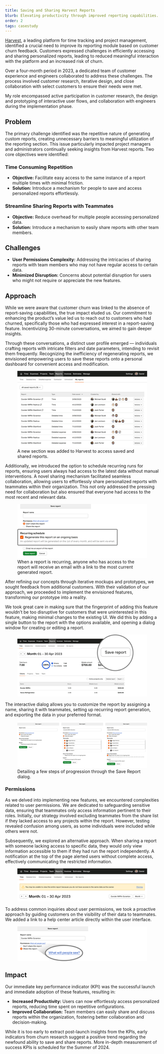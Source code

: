 ```yaml
---
title: Saving and Sharing Harvest Reports
blurb: Elevating productivity through improved reporting capabilities.
order: 2
tags: casestudy
---
```


[Harvest](https://getharvest.com), a leading platform for time tracking and project management, identified a crucial need to improve its reporting module based on customer churn feedback. Customers expressed challenges in efficiently accessing and sharing personalized reports, leading to reduced meaningful interaction with the platform and an increased risk of churn.

Over a four-month period in 2023, a dedicated team of customer experience and engineers collaborated to address these challenges. The process involved customer research, iterative design, and close collaboration with select customers to ensure their needs were met.

My role encompassed active participation in customer research, the design and prototyping of interactive user flows, and collaboration with engineers during the implementation phase.

## Problem

The primary challenge identified was the repetitive nature of generating custom reports, creating unnecessary barriers to meaningful utilization of the reporting section. This issue particularly impacted project managers and administrators continually seeking insights from Harvest reports. Two core objectives were identified:

### Time Consuming Repetition

- **Objective:** Facilitate easy access to the same instance of a report multiple times with minimal friction.
- **Solution:** Introduce a mechanism for people to save and access personalized reports effortlessly.

### Streamline Sharing Reports with Teammates

- **Objective:** Reduce overhead for multiple people accessing personalized data.
- **Solution:** Introduce a mechanism to easily share reports with other team members.

## Challenges

- **User Permissions Complexity:** Addressing the intricacies of sharing reports with team members who may not have regular access to certain data.
- **Minimized Disruption:** Concerns about potential disruption for users who might not require or appreciate the new features.

## Approach

While we were aware that customer churn was linked to the absence of report-saving capabilities, the true impact eluded us. Our commitment to enhancing the product’s value led us to reach out to customers who had churned, specifically those who had expressed interest in a report-saving feature. Incentivizing 30-minute conversations, we aimed to gain deeper insights.

Through these conversations, a distinct user profile emerged — individuals crafting reports with intricate filters and date parameters, intending to revisit them frequently. Recognizing the inefficiency of regenerating reports, we envisioned empowering users to save these reports onto a personal dashboard for convenient access and modification.

<figure>
  <img src="/img/work/sr-my-reports.png" class="shadow" alt="A new section for accessing saved and shared reports" loading="lazy">
  <figcaption>A new section was added to Harvest to access saved and shared reports.</figcaption>
</figure>

Additionally, we introduced the option to schedule recurring runs for reports, ensuring users always had access to the latest data without manual interventions. A novel sharing mechanism facilitated seamless collaboration, allowing users to effortlessly share personalized reports with teammates within their organization. This not only addressed the pressing need for collaboration but also ensured that everyone had access to the most recent and relevant data.

<figure>
  <img src="/img/work/sr-dialog-recurring.png" class="shadow" alt="A close up of setting a recurring report" loading="lazy">
  <figcaption>When a report is recurring, anyone who has access to the report will receive an email with a link to the most current generated report.</figcaption>
</figure>

After refining our concepts through iterative mockups and prototypes, we sought feedback from additional customers. With their validation of our approach, we proceeded to implement the envisioned features, transforming our prototype into a reality.

We took great care in making sure that the fingerprint of adding this feature wouldn’t be too disruptive for customers that were uninterested in this feature, making minimal changes to the existing UI. We did this by adding a single button to the report with the options available, and opening a dialog window for creating or editing a report.

<figure>
  <img src="/img/work/sr-save-report.png" class="shadow" alt="A new save report button" loading="lazy">
</figure>

The interactive dialog allows you to customize the report by assigning a name, sharing it with teammates, setting up recurring report generation, and exporting the data in your preferred format.

<figure>
  <img src="/img/work/sr-dialog.png" class="shadow" alt="The save report dialog" loading="lazy">
  <figcaption>Detailing a few steps of progression through the Save Report dialog.</figcaption>
</figure>

### Permissions

As we delved into implementing new features, we encountered complexities related to user permissions. We are dedicated to safeguarding sensitive data, ensuring that teammates only access information pertinent to their roles. Initially, our strategy involved excluding teammates from the share list if they lacked access to any projects within the report. However, testing revealed confusion among users, as some individuals were included while others were not.

Subsequently, we explored an alternative approach. When sharing a report with someone lacking access to specific data, they would only view information accessible to them if they had run the report independently. A notification at the top of the page alerted users without complete access, effectively communicating the restricted information.

<figure>
  <img src="/img/work/sr-time-report.png" class="shadow" alt="An alert showing someone they do not have full access to the report" loading="lazy">
</figure>

To address common inquiries about user permissions, we took a proactive approach by guiding customers on the visibility of their data to teammates. We added a link to a help center article directly within the user interface.

<figure>
  <img src="/img/work/sr-help.png" class="shadow" alt="Guiding users to the Harvest Help Center" loading="lazy">
</figure>

## Impact

Our immediate key performance indicator (KPI) was the successful launch and immediate adoption of these features, resulting in:

- **Increased Productivity:** Users can now effortlessly access personalized reports, reducing time spent on repetitive onfigurations.
- **Improved Collaboration:** Team members can easily share and discuss reports within the organization, fostering better collaboration and decision-making.

While it is too early to extract post-launch insights from the KPIs, early indicators from churn research suggest a positive trend regarding the newfound ability to save and share reports. More in-depth measurement of success KPIs is scheduled for the Summer of 2024.
